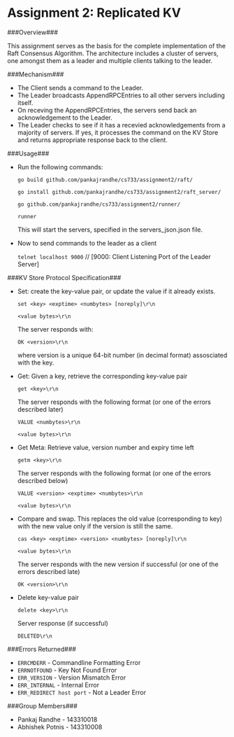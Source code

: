 Assignment 2: Replicated KV
=============================

###Overview###

This assignment serves as the basis for the complete implementation of the Raft Consensus Algorithm. The architecture includes a cluster of servers, one amongst them as a leader and multiple clients talking to the leader.

###Mechanism###

* The Client sends a command to the Leader. 
* The Leader broadcasts AppendRPCEntries to all other servers including itself. 
* On receving the AppendRPCEntries, the servers send back an acknowledgement to the Leader. 
* The Leader checks to see if it has a recevied acknowledgements from a majority of servers. If yes, it processes the command on the KV Store and returns appropriate response back to the
 client.
 
###Usage###

* Run the following commands:

  `go build github.com/pankajrandhe/cs733/assignment2/raft/`
 
  `go install github.com/pankajrandhe/cs733/assignment2/raft_server/`
 
  `go github.com/pankajrandhe/cs733/assignment2/runner/`
 
  `runner`
 
  This will start the servers, specified in the servers_json.json file.
 
* Now to send commands to the leader as a client 

  `telnet localhost 9000` // [9000: Client Listening Port of the Leader Server]
  
###KV Store Protocol Specification###

* Set: create the key-value pair, or update the value if it already exists.

  `set <key> <exptime> <numbytes> [noreply]\r\n`
  
  `<value bytes>\r\n`

  The server responds with:

  `OK <version>\r\n`

  where version is a unique 64-bit number (in decimal format) assosciated with the key.

* Get: Given a key, retrieve the corresponding key-value pair

  `get <key>\r\n`

  The server responds with the following format (or one of the errors described later)

  `VALUE <numbytes>\r\n`
  
  `<value bytes>\r\n`

* Get Meta: Retrieve value, version number and expiry time left

  `getm <key>\r\n`

  The server responds with the following format (or one of the errors described below)

  `VALUE <version> <exptime> <numbytes>\r\n`
  
  `<value bytes>\r\n`

* Compare and swap. This replaces the old value (corresponding to key) with the new value only if the version is still the same.

  `cas <key> <exptime> <version> <numbytes> [noreply]\r\n`
  
  `<value bytes>\r\n`

  The server responds with the new version if successful (or one of the errors described late)

  `OK <version>\r\n`

* Delete key-value pair

  `delete <key>\r\n`

  Server response (if successful)

  `DELETED\r\n`
  
###Errors Returned###
* `ERRCMDERR` - Commandline Formatting Error
* `ERRNOTFOUND` - Key Not Found Error
* `ERR_VERSION` - Version Mismatch Error
* `ERR_INTERNAL` - Internal Error
* `ERR_REDIRECT host port` - Not a Leader Error

###Group Members###
* Pankaj Randhe - 143310018
* Abhishek Potnis - 143310008




  
   
   
 
 
 
